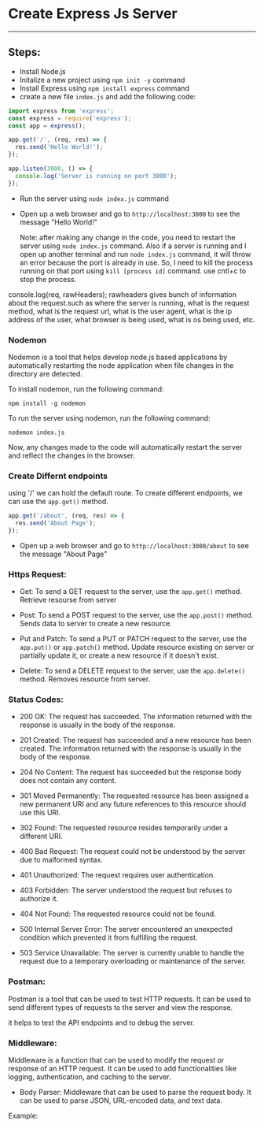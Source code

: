 # Create Express Js Server
----
## Steps:
* Install Node.js
* Initalize a new project using `npm init -y` command
* Install Express using `npm install express` command
* create a new file `index.js` and add the following code:
```javascript
import express from 'express';
const express = require('express');
const app = express();

app.get('/', (req, res) => {
  res.send('Hello World!');
});

app.listen(3000, () => {
  console.log('Server is running on port 3000');
});
```
* Run the server using `node index.js` command
* Open up a web browser and go to `http://localhost:3000` to see the message "Hello World!"


    Note: after making any change in the code, you need to restart the server using `node index.js` command. Also if a server is running and I open up another terminal and run `node index.js` command, it will throw an error because the port is already in use. So, I need to kill the process running on that port using `kill [process id]` command. use cntl+c to stop the process.

console.log(req, rawHeaders);
rawheaders gives bunch of information about the request.such as where the server is running, what is the request method, what is the request url, what is the user agent, what is the ip address of the user, what browser is being used, what is os being used, etc.

### Nodemon

Nodemon is a tool that helps develop node.js based applications by automatically restarting the node application when file changes in the directory are detected.

To install nodemon, run the following command:

```
npm install -g nodemon
```

To run the server using nodemon, run the following command:

```
nodemon index.js
```

Now, any changes made to the code will automatically restart the server and reflect the changes in the browser.

### Create Differnt endpoints

using '/' we can hold the default route. To create different endpoints, we can use the `app.get()` method.

```javascript
app.get('/about', (req, res) => {
  res.send('About Page');
});
```

* Open up a web browser and go to `http://localhost:3000/about` to see the message "About Page"

### Https Request:

* Get: To send a GET request to the server, use the `app.get()` method. Retrieve resourse from server

* Post: To send a POST request to the server, use the `app.post()` method. Sends data to server to create a new resource.

* Put and Patch: To send a PUT or PATCH request to the server, use the `app.put()` or `app.patch()` method. Update resource existing on server or partially update it, or create a new resource if it doesn't exist.

* Delete: To send a DELETE request to the server, use the `app.delete()` method. Removes resource from server.

### Status Codes:

* 200 OK: The request has succeeded. The information returned with the response is usually in the body of the response.

* 201 Created: The request has succeeded and a new resource has been created. The information returned with the response is usually in the body of the response.

* 204 No Content: The request has succeeded but the response body does not contain any content.

* 301 Moved Permanently: The requested resource has been assigned a new permanent URI and any future references to this resource should use this URI.

* 302 Found: The requested resource resides temporarily under a different URI.

* 400 Bad Request: The request could not be understood by the server due to malformed syntax.

* 401 Unauthorized: The request requires user authentication.

* 403 Forbidden: The server understood the request but refuses to authorize it.

* 404 Not Found: The requested resource could not be found.

* 500 Internal Server Error: The server encountered an unexpected condition which prevented it from fulfilling the request.
* 503 Service Unavailable: The server is currently unable to handle the request due to a temporary overloading or maintenance of the server.



### Postman:

Postman is a tool that can be used to test HTTP requests. It can be used to send different types of requests to the server and view the response.

it helps to test the API endpoints and to debug the server.

### Middleware:

Middleware is a function that can be used to modify the request or response of an HTTP request. It can be used to add functionalities like logging, authentication, and caching to the server.

* Body Parser: Middleware that can be used to parse the request body. It can be used to parse JSON, URL-encoded data, and text data.

Example:
